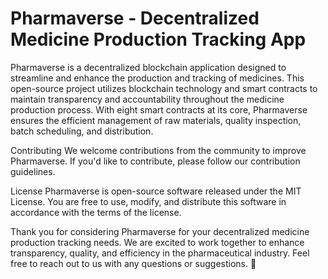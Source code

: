 # Pharmaverse - Decentralized Medicine Production Tracking App
Pharmaverse is a decentralized blockchain application designed to streamline and enhance the production and tracking of medicines. This open-source project utilizes blockchain technology and smart contracts to maintain transparency and accountability throughout the medicine production process. With eight smart contracts at its core, Pharmaverse ensures the efficient management of raw materials, quality inspection, batch scheduling, and distribution.

Contributing
We welcome contributions from the community to improve Pharmaverse. If you'd like to contribute, please follow our contribution guidelines.

License
Pharmaverse is open-source software released under the MIT License. You are free to use, modify, and distribute this software in accordance with the terms of the license.

Thank you for considering Pharmaverse for your decentralized medicine production tracking needs. We are excited to work together to enhance transparency, quality, and efficiency in the pharmaceutical industry. Feel free to reach out to us with any questions or suggestions. 🚀
